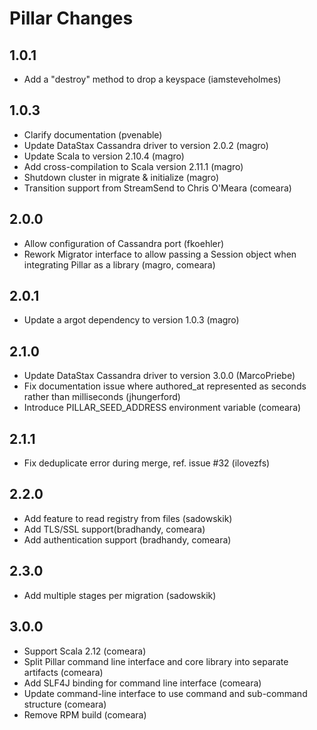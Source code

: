 # Pillar Changes

## 1.0.1

* Add a "destroy" method to drop a keyspace (iamsteveholmes)

## 1.0.3

* Clarify documentation (pvenable)
* Update DataStax Cassandra driver to version 2.0.2 (magro)
* Update Scala to version 2.10.4 (magro)
* Add cross-compilation to Scala version 2.11.1 (magro)
* Shutdown cluster in migrate & initialize (magro)
* Transition support from StreamSend to Chris O'Meara (comeara)

## 2.0.0

* Allow configuration of Cassandra port (fkoehler)
* Rework Migrator interface to allow passing a Session object when integrating Pillar as a library (magro, comeara)

## 2.0.1

* Update a argot dependency to version 1.0.3 (magro)

## 2.1.0

* Update DataStax Cassandra driver to version 3.0.0 (MarcoPriebe)
* Fix documentation issue where authored_at represented as seconds rather than milliseconds (jhungerford)
* Introduce PILLAR_SEED_ADDRESS environment variable (comeara)

## 2.1.1

* Fix deduplicate error during merge, ref. issue #32 (ilovezfs)

## 2.2.0

* Add feature to read registry from files (sadowskik)
* Add TLS/SSL support(bradhandy, comeara)
* Add authentication support (bradhandy, comeara)

## 2.3.0

* Add multiple stages per migration (sadowskik)

## 3.0.0

* Support Scala 2.12 (comeara)
* Split Pillar command line interface and core library into separate artifacts (comeara)
* Add SLF4J binding for command line interface (comeara)
* Update command-line interface to use command and sub-command structure (comeara)
* Remove RPM build (comeara)